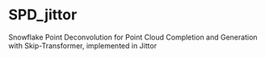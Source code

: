 # SPD_jittor
Snowflake Point Deconvolution for Point Cloud Completion and Generation with Skip-Transformer, implemented in Jittor
